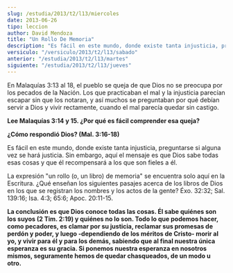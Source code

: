 ```yaml
---
slug: /estudia/2013/t2/l13/miercoles
date: 2013-06-26
tipo: leccion
author: David Mendoza
title: "Un Rollo De Memoria"
description: "Es fácil en este mundo, donde existe tanta injusticia, preguntarse si alguna  vez se hará justicia. Sin embargo, aquí el mensaje es que Dios sabe todas esas  cosas y que él recompensará a los que son fieles a él."
versiculo: "/versiculo/2013/t2/l13/sabado"
anterior: "/estudia/2013/t2/l13/martes"
siguiente: "/estudia/2013/t2/l13/jueves"
---
```


En Malaquías 3:13 al 18, el pueblo se queja de que Dios no se preocupa por los pecados de la Nación. Los que practicaban el mal y la injusticia parecían escapar sin que los notaran, y así muchos se preguntaban por qué debían servir a Dios y vivir rectamente, cuando el mal parecía quedar sin castigo.

**Lee Malaquías 3:14 y 15. ¿Por qué es fácil comprender esa queja?**

**¿Cómo respondió Dios? (Mal. 3:16-18)**

Es fácil en este mundo, donde existe tanta injusticia, preguntarse si alguna vez se hará justicia. Sin embargo, aquí el mensaje es que Dios sabe todas esas cosas y que él recompensará a los que son fieles a él.

La expresión "un rollo (o, un libro) de memoria" se encuentra solo aquí en la Escritura. ¿Qué enseñan los siguientes pasajes acerca de los libros de Dios en los que se registran los nombres y los actos de la gente? Éxo. 32:32; Sal. 139:16; Isa. 4:3; 65:6; Apoc. 20:11-15.

**La conclusión es que Dios conoce todas las cosas. Él sabe quiénes son los suyos (2 Tim. 2:19) y quiénes no lo son. Todo lo que podemos hacer, como pe­cadores, es clamar por su justicia, reclamar sus promesas de perdón y poder, y luego -dependiendo de los méritos de Cristo- morir al yo, y vivir para él y para los demás, sabiendo que al final nuestra única esperanza es su gracia. Si ponemos nuestra esperanza en nosotros mismos, seguramente hemos de quedar chasqueados, de un modo u otro.**
